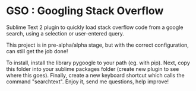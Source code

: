 # GSO : Googling Stack Overflow
Sublime Text 2 plugin to quickly load stack overflow code from a google search, using a selection or user-entered query.

This project is in pre-alpha/alpha stage, but with the correct configuration, can still get the job done!

To install, install the library pygoogle to your path (eg. with pip).
Next, copy this folder into your sublime packages folder (create new plugin to see where this goes).
Finally, create a new keyboard shortcut which calls the command "searchtext".
Enjoy it, send me questions, help improve!
